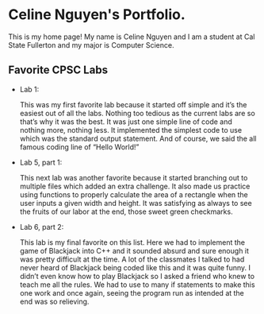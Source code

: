 # Celine Nguyen's Portfolio.

This is my home page! My name is Celine Nguyen and I am a student at Cal State Fullerton and my major is Computer Science.

## Favorite CPSC Labs
* Lab 1: 

  This was my first favorite lab because it started off simple and it’s the easiest out of all the labs. Nothing too tedious as the current labs are so that’s why it was the best. It was just one simple line of code and nothing more, nothing less. It implemented the simplest code to use which was the standard output statement. And of course, we said the all famous coding line of “Hello World!” 

* Lab 5, part 1: 
  
  This next lab was another favorite because it started branching out to multiple files which added an extra challenge. It also made us practice using functions to properly calculate the area of a rectangle when the user inputs a given width and height. It was satisfying as always to see the fruits of our labor at the end, those sweet green checkmarks. 

* Lab 6, part 2: 

  This lab is my final favorite on this list. Here we had to implement the game of Blackjack into C++ and it sounded absurd and sure enough it was pretty difficult at the time. A lot of the classmates I talked to had never heard of Blackjack being coded like this and it was quite funny. I didn’t even know how to play Blackjack so I asked a friend who knew to teach me all the rules. We had to use to many if statements to make this one work and once again, seeing the program run as intended at the end was so relieving. 
